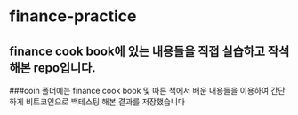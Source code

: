 # finance-practice
## finance cook book에 있는 내용들을 직접 실습하고 작석해본 repo입니다.
  ###coin 폴더에는 finance cook book 및 따른 책에서 배운 내용들을 이용하여 간단하게 비트코인으로 백테스팅 해본 결과를 저장했습니다

